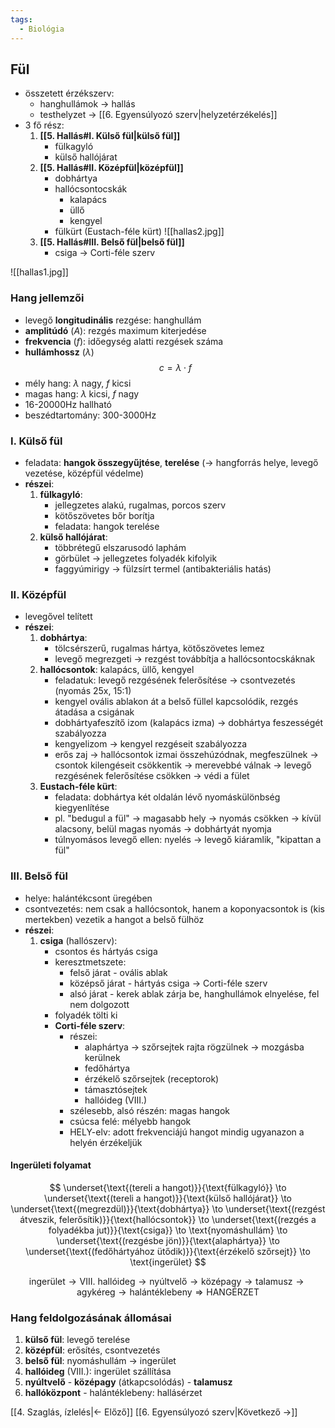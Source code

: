 ```yaml
---
tags:
  - Biológia
---
```


## Fül
- összetett érzékszerv: 
	- hanghullámok $\to$ hallás
	- testhelyzet $\to$ [[6. Egyensúlyozó szerv|helyzetérzékelés]]
- 3 fő rész:
	1. **[[5. Hallás#I. Külső fül|külső fül]]**
		- fülkagyló
		- külső hallójárat
	2. **[[5. Hallás#II. Középfül|középfül]]**
		- dobhártya
		- hallócsontocskák
			- kalapács
			- üllő
			- kengyel
		- fülkürt (Eustach-féle kürt)
		![[hallas2.jpg]]
	3. **[[5. Hallás#III. Belső fül|belső fül]]**
		- csiga $\to$ Corti-féle szerv

![[hallas1.jpg]]
### Hang jellemzői
- levegő **longitudinális** rezgése: hanghullám
- **amplitúdó** ($A$): rezgés maximum kiterjedése
- **frekvencia** ($f$): időegység alatti rezgések száma
- **hullámhossz** ($\lambda$)
$$
c = \lambda \cdot f
$$
- mély hang: $\lambda$ nagy, $f$ kicsi
- magas hang: $\lambda$ kicsi, $f$ nagy
- 16-20000Hz hallható
- beszédtartomány: 300-3000Hz
### I. Külső fül
- feladata: **hangok összegyűjtése**, **terelése** ($\to$ hangforrás helye, levegő vezetése, középfül védelme)
- **részei**:
	1. **fülkagyló**:
		- jellegzetes alakú, rugalmas, porcos szerv
		- kötőszövetes bőr borítja
		- feladata: hangok terelése
	2. **külső hallójárat**:
		- többrétegű elszarusodó laphám
		- görbület $\to$ jellegzetes folyadék kifolyik
		- faggyúmirigy $\to$ fülzsírt termel (antibakteriális hatás)
### II. Középfül
- levegővel telített
- **részei**:
	1. **dobhártya**:
		- tölcsérszerű, rugalmas hártya, kötőszövetes lemez
		- levegő megrezgeti $\to$ rezgést továbbítja a hallócsontocskáknak
	2. **hallócsontok**: kalapács, üllő, kengyel
		- feladatuk: levegő rezgésének felerősítése $\to$ csontvezetés (nyomás 25x, 15:1)
		- kengyel ovális ablakon át a belső füllel kapcsolódik, rezgés átadása a csigának
		- dobhártyafeszítő izom (kalapács izma) $\to$ dobhártya feszességét szabályozza
		- kengyelizom $\to$ kengyel rezgéseit szabályozza
		- erős zaj $\to$ hallócsontok izmai összehúzódnak, megfeszülnek $\to$ csontok kilengéseit csökkentik $\to$ merevebbé válnak $\to$ levegő rezgésének felerősítése csökken $\to$ védi a fület
	3. **Eustach-féle kürt**:
		- feladata: dobhártya két oldalán lévő nyomáskülönbség kiegyenlítése
		- pl. "bedugul a fül" $\to$ magasabb hely $\to$ nyomás csökken $\to$ kívül alacsony, belül magas nyomás $\to$ dobhártyát nyomja
		- túlnyomásos levegő ellen: nyelés $\to$ levegő kiáramlik, "kipattan a fül"
### III. Belső fül
- helye: halántékcsont üregében
- csontvezetés: nem csak a hallócsontok, hanem a koponyacsontok is (kis mertekben) vezetik a hangot a belső fülhöz
- **részei**:
	1. **csiga** (hallószerv):
		- csontos és hártyás csiga
		- keresztmetszete: 
			- felső járat - ovális ablak
			- középső járat - hártyás csiga $\to$ Corti-féle szerv
			- alsó járat - kerek ablak zárja be, hanghullámok elnyelése, fel nem dolgozott
		- folyadék tölti ki
		- **Corti-féle szerv**:
			- részei: 
				- alaphártya $\to$ szőrsejtek rajta rögzülnek $\to$ mozgásba kerülnek
				- fedőhártya
				- érzékelő szőrsejtek (receptorok)
				- támasztósejtek
				- hallóideg (VIII.)
			- szélesebb, alsó részén: magas hangok
			- csúcsa felé: mélyebb hangok
			- HELY-elv: adott frekvenciájú hangot mindig ugyanazon a helyén érzékeljük

#### Ingerületi folyamat
$$
\underset{\text{(tereli a hangot)}}{\text{fülkagyló}} \to \underset{\text{(tereli a hangot)}}{\text{külső hallójárat}} \to \underset{\text{(megrezdül)}}{\text{dobhártya}} \to \underset{\text{(rezgést átveszik, felerősítik)}}{\text{hallócsontok}} \to \underset{\text{(rezgés a folyadékba jut)}}{\text{csiga}} \to \text{nyomáshullám} \to  \underset{\text{(rezgésbe jön)}}{\text{alaphártya}} \to  \underset{\text{(fedőhártyához ütődik)}}{\text{érzékelő szőrsejt}} \to \text{ingerület}
$$

$$
\text{ingerület} \to \text{VIII. hallóideg} \to \text{nyúltvelő} \to \text{középagy} \to \text{talamusz} \to \text{agykéreg} \to \text{halántéklebeny} \Rightarrow \text{HANGÉRZET}
$$

### Hang feldolgozásának állomásai
1. **külső fül**: levegő terelése
2. **középfül**: erősítés, csontvezetés
3. **belső fül**: nyomáshullám $\to$ ingerület
4. **hallóideg** (VIII.): ingerület szállítása
5. **nyúltvelő** - **középagy** (átkapcsolódás) - **talamusz**
6. **hallóközpont** - halántéklebeny: hallásérzet

[[4. Szaglás, ízlelés|← Előző]]
[[6. Egyensúlyozó szerv|Következő →]]